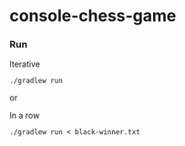 # console-chess-game

### Run

Iterative

```
./gradlew run
```

or

In a row

```
./gradlew run < black-winner.txt
```


